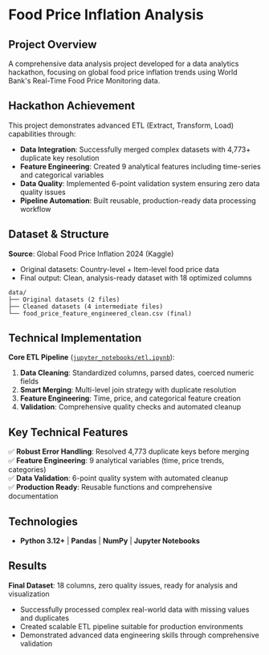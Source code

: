 # Food Price Inflation Analysis

## Project Overview

A comprehensive data analysis project developed for a data analytics hackathon, focusing on global food price inflation trends using World Bank's Real-Time Food Price Monitoring data.

## Hackathon Achievement

This project demonstrates advanced ETL (Extract, Transform, Load) capabilities through:
- **Data Integration**: Successfully merged complex datasets with 4,773+ duplicate key resolution
- **Feature Engineering**: Created 9 analytical features including time-series and categorical variables
- **Data Quality**: Implemented 6-point validation system ensuring zero data quality issues
- **Pipeline Automation**: Built reusable, production-ready data processing workflow

## Dataset & Structure

**Source**: Global Food Price Inflation 2024 (Kaggle)
- Original datasets: Country-level + Item-level food price data
- Final output: Clean, analysis-ready dataset with 18 optimized columns

```
data/
├── Original datasets (2 files)
├── Cleaned datasets (4 intermediate files)  
└── food_price_feature_engineered_clean.csv (final)
```

## Technical Implementation

**Core ETL Pipeline** ([`jupyter_notebooks/etl.ipynb`](jupyter_notebooks/etl.ipynb)):
1. **Data Cleaning**: Standardized columns, parsed dates, coerced numeric fields
2. **Smart Merging**: Multi-level join strategy with duplicate resolution
3. **Feature Engineering**: Time, price, and categorical feature creation
4. **Validation**: Comprehensive quality checks and automated cleanup

## Key Technical Features

✅ **Robust Error Handling**: Resolved 4,773 duplicate keys before merging  
✅ **Feature Engineering**: 9 analytical variables (time, price trends, categories)  
✅ **Data Validation**: 6-point quality system with automated cleanup  
✅ **Production Ready**: Reusable functions and comprehensive documentation  

## Technologies

- **Python 3.12+** | **Pandas** | **NumPy** | **Jupyter Notebooks**

## Results

**Final Dataset**: 18 columns, zero quality issues, ready for analysis and visualization
- Successfully processed complex real-world data with missing values and duplicates
- Created scalable ETL pipeline suitable for production environments
- Demonstrated advanced data engineering skills through comprehensive validation

